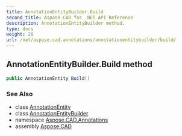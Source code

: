 ```yaml
---
title: AnnotationEntityBuilder.Build
second_title: Aspose.CAD for .NET API Reference
description: AnnotationEntityBuilder method. 
type: docs
weight: 20
url: /net/aspose.cad.annotations/annotationentitybuilder/build/
---
```

## AnnotationEntityBuilder.Build method

```csharp
public AnnotationEntity Build()
```

### See Also

* class [AnnotationEntity](../../annotationentity/)
* class [AnnotationEntityBuilder](../)
* namespace [Aspose.CAD.Annotations](../../../aspose.cad.annotations/)
* assembly [Aspose.CAD](../../../)


